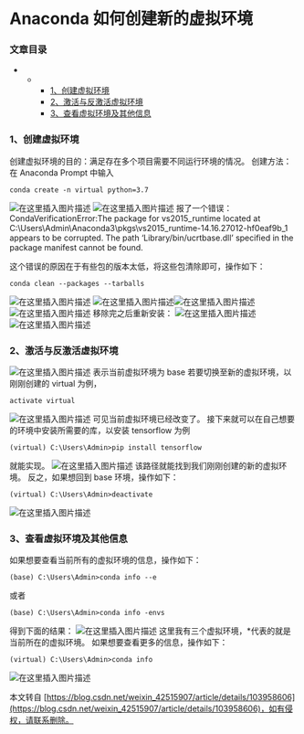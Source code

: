 # Anaconda 如何创建新的虚拟环境

### 文章目录

- - - [1、创建虚拟环境](about:blank#1_1)
    - [2、激活与反激活虚拟环境](about:blank#2_25)
    - [3、查看虚拟环境及其他信息](about:blank#3_49)

### [](https://blog.csdn.net/weixin_42515907/article/details/103958606)1、创建虚拟环境

创建虚拟环境的目的：满足存在多个项目需要不同运行环境的情况。
创建方法：在 Anaconda Prompt 中输入

```
conda create -n virtual python=3.7

```

![在这里插入图片描述](https://img-blog.csdnimg.cn/2020011315231712.png?x-oss-process=image/watermark,type_ZmFuZ3poZW5naGVpdGk,shadow_10,text_aHR0cHM6Ly9ibG9nLmNzZG4ubmV0L3dlaXhpbl80MjUxNTkwNw==,size_16,color_FFFFFF,t_70)
![在这里插入图片描述](https://img-blog.csdnimg.cn/20200113152401249.png?x-oss-process=image/watermark,type_ZmFuZ3poZW5naGVpdGk,shadow_10,text_aHR0cHM6Ly9ibG9nLmNzZG4ubmV0L3dlaXhpbl80MjUxNTkwNw==,size_16,color_FFFFFF,t_70)
报了一个错误：CondaVerificationError:The package for vs2015_runtime located at C:\\Users\\Admin\\Anaconda3\\pkgs\\vs2015_runtime-14.16.27012-hf0eaf9b_1
appears to be corrupted. The path ‘Library/bin/ucrtbase.dll’
specified in the package manifest cannot be found.

这个错误的原因在于有些包的版本太低，将这些包清除即可，操作如下：

```
conda clean --packages --tarballs

```

![在这里插入图片描述](https://img-blog.csdnimg.cn/20200113152616950.png?x-oss-process=image/watermark,type_ZmFuZ3poZW5naGVpdGk,shadow_10,text_aHR0cHM6Ly9ibG9nLmNzZG4ubmV0L3dlaXhpbl80MjUxNTkwNw==,size_16,color_FFFFFF,t_70)
![在这里插入图片描述](https://img-blog.csdnimg.cn/20200113152635486.png?x-oss-process=image/watermark,type_ZmFuZ3poZW5naGVpdGk,shadow_10,text_aHR0cHM6Ly9ibG9nLmNzZG4ubmV0L3dlaXhpbl80MjUxNTkwNw==,size_16,color_FFFFFF,t_70)![在这里插入图片描述](https://img-blog.csdnimg.cn/20200113152752184.png?x-oss-process=image/watermark,type_ZmFuZ3poZW5naGVpdGk,shadow_10,text_aHR0cHM6Ly9ibG9nLmNzZG4ubmV0L3dlaXhpbl80MjUxNTkwNw==,size_16,color_FFFFFF,t_70)
![在这里插入图片描述](https://img-blog.csdnimg.cn/2020011315281051.png?x-oss-process=image/watermark,type_ZmFuZ3poZW5naGVpdGk,shadow_10,text_aHR0cHM6Ly9ibG9nLmNzZG4ubmV0L3dlaXhpbl80MjUxNTkwNw==,size_16,color_FFFFFF,t_70)
移除完之后重新安装：
![在这里插入图片描述](https://img-blog.csdnimg.cn/2020011315292946.png?x-oss-process=image/watermark,type_ZmFuZ3poZW5naGVpdGk,shadow_10,text_aHR0cHM6Ly9ibG9nLmNzZG4ubmV0L3dlaXhpbl80MjUxNTkwNw==,size_16,color_FFFFFF,t_70)
![在这里插入图片描述](https://img-blog.csdnimg.cn/20200113153012656.png?x-oss-process=image/watermark,type_ZmFuZ3poZW5naGVpdGk,shadow_10,text_aHR0cHM6Ly9ibG9nLmNzZG4ubmV0L3dlaXhpbl80MjUxNTkwNw==,size_16,color_FFFFFF,t_70)

### [](https://blog.csdn.net/weixin_42515907/article/details/103958606)2、激活与反激活虚拟环境

![在这里插入图片描述](https://img-blog.csdnimg.cn/20200113153327228.png)
表示当前虚拟环境为 base
若要切换至新的虚拟环境，以刚刚创建的 virtual 为例，

```
activate virtual

```

![在这里插入图片描述](https://img-blog.csdnimg.cn/20200113153507687.png)
可见当前虚拟环境已经改变了。
接下来就可以在自己想要的环境中安装所需要的库，以安装 tensorflow 为例

```
(virtual) C:\Users\Admin>pip install tensorflow

```

就能实现。
![在这里插入图片描述](https://img-blog.csdnimg.cn/20200113153902683.png)
该路径就能找到我们刚刚创建的新的虚拟环境。
反之，如果想回到 base 环境，操作如下：

```
(virtual) C:\Users\Admin>deactivate

```

![在这里插入图片描述](https://img-blog.csdnimg.cn/20200113154541324.png)

### [](https://blog.csdn.net/weixin_42515907/article/details/103958606)3、查看虚拟环境及其他信息

如果想要查看当前所有的虚拟环境的信息，操作如下：

```
(base) C:\Users\Admin>conda info --e

```

或者

```
(base) C:\Users\Admin>conda info -envs

```

得到下面的结果：
![在这里插入图片描述](https://img-blog.csdnimg.cn/20200113155014650.png)
这里我有三个虚拟环境，\*代表的就是当前所在的虚拟环境。
如果想要查看更多的信息，操作如下：

```
(virtual) C:\Users\Admin>conda info

```

![在这里插入图片描述](https://img-blog.csdnimg.cn/202001131554263.png?x-oss-process=image/watermark,type_ZmFuZ3poZW5naGVpdGk,shadow_10,text_aHR0cHM6Ly9ibG9nLmNzZG4ubmV0L3dlaXhpbl80MjUxNTkwNw==,size_16,color_FFFFFF,t_70)

本文转自 [https://blog.csdn.net/weixin_42515907/article/details/103958606](https://blog.csdn.net/weixin_42515907/article/details/103958606)，如有侵权，请联系删除。
